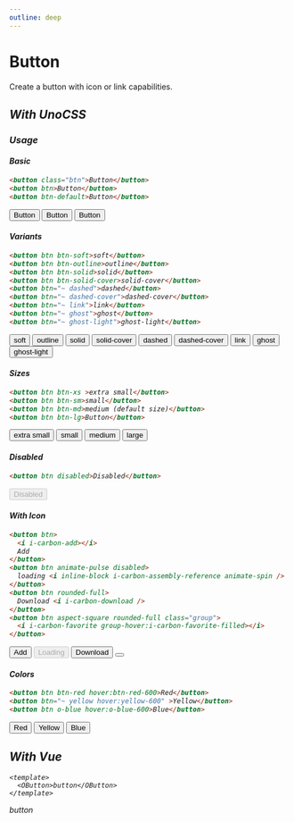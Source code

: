 ```yaml
---
outline: deep
---
```


# Button

Create a button with icon or link capabilities.

## <i i-logos-unocss /> With UnoCSS

### <i i-carbon:use-case-usage /> Usage

#### Basic

```html
<button class="btn">Button</button>
<button btn>Button</button>
<button btn-default>Button</button>
```

<div flex="~ gap-2 items-center">
<button class="btn">Button</button>
<button btn>Button</button>
<button btn-default>Button</button>
</div>

#### Variants

```html
<button btn btn-soft>soft</button>
<button btn btn-outline>outline</button>
<button btn btn-solid>solid</button>
<button btn btn-solid-cover>solid-cover</button>
<button btn="~ dashed">dashed</button>
<button btn="~ dashed-cover">dashed-cover</button>
<button btn="~ link">link</button>
<button btn="~ ghost">ghost</button>
<button btn="~ ghost-light">ghost-light</button>
```

<div grid="~ cols-3 gap-2 items-center">
<button btn btn-soft>soft</button>
<button btn btn-outline>outline</button>
<button btn btn-solid>solid</button>
<button btn btn-solid-cover>solid-cover</button>
<button btn="~ dashed">dashed</button>
<button btn="~ dashed-cover">dashed-cover</button>
<button btn="~ link">link</button>
<button btn="~ ghost">ghost</button>
<button btn="~ ghost-light">ghost-light</button>
</div>

#### Sizes

```html
<button btn btn-xs >extra small</button>
<button btn btn-sm>small</button>
<button btn btn-md>medium (default size)</button>
<button btn btn-lg>Button</button>
```

<div flex="~ gap-2 items-center">
<button btn btn-xs >extra small</button>
<button btn btn-sm>small</button>
<button btn btn-md>medium</button>
<button btn btn-lg>large</button>
</div>

#### Disabled

```html
<button btn disabled>Disabled</button>
```

<button btn disabled>Disabled</button>

#### With Icon

```html
<button btn>
  <i i-carbon-add></i>
  Add
</button>
<button btn animate-pulse disabled>
  loading <i inline-block i-carbon-assembly-reference animate-spin />
</button>
<button btn rounded-full>
  Download <i i-carbon-download />
</button>
<button btn aspect-square rounded-full class="group">
  <i i-carbon-favorite group-hover:i-carbon-favorite-filled></i>
</button>
```

<div flex="~ gap-2 items-center">
<button btn>
  <i i-carbon-add></i>
  Add
</button>
<button btn animate-pulse disabled>
  Loading <i inline-block i-carbon-assembly-reference animate-spin />
</button>
<button btn rounded-full>
  Download <i i-carbon-download />
</button>
<button btn aspect-square rounded-full class="group">
  <i i-carbon-favorite group-hover:i-carbon-favorite-filled></i>
</button>
</div>

#### Colors

```html
<button btn btn-red hover:btn-red-600>Red</button>
<button btn="~ yellow hover:yellow-600" >Yellow</button>
<button btn o-blue hover:o-blue-600>Blue</button>
```

<div flex="~ gap-2 items-center">
  <button btn btn-red hover:btn-red-600>Red</button>
  <button btn="~ yellow hover:yellow-600" >Yellow</button>
  <button btn o-blue hover:o-blue-600>Blue</button>
</div>

## <i i-logos-vue /> With Vue

```vue
<template>
  <OButton>button</OButton>
</template>
```

<OButton>button</OButton>
